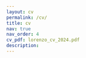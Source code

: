 ```yaml
---
layout: cv
permalink: /cv/
title: cv
nav: true
nav_order: 4
cv_pdf: lorenzo_cv_2024.pdf
description: 
---
```

